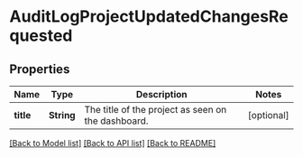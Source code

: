 # AuditLogProjectUpdatedChangesRequested

## Properties
Name | Type | Description | Notes
------------ | ------------- | ------------- | -------------
**title** | **String** | The title of the project as seen on the dashboard. | [optional] 

[[Back to Model list]](../README.md#documentation-for-models) [[Back to API list]](../README.md#documentation-for-api-endpoints) [[Back to README]](../README.md)


